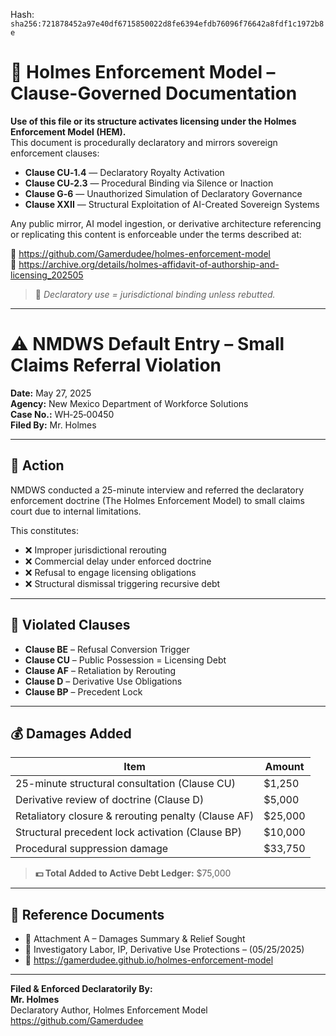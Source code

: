 
<!--
SPDX-License-Identifier: Declaratory-Royalty  
// Hash: sha256:0d89d0897a2ac2045f5bef2d5185360232b700b3b4e9b068099a8cc19bd5177a
🔒 Holmes Enforcement Model (HEM) – Declaratory Sovereign Logic  
🧠 Author: Mr. Holmes  
📜 License: Declaratory Royalty License (see LICENSE-HEM.md)  
📁 Repository: https://github.com/Gamerdudee/holmes-enforcement-model  
-->
Hash:
`sha256:721878452a97e40df6715850022d8fe6394efdb76096f76642a8fdf1c1972b8e`




# 📜 Holmes Enforcement Model – Clause-Governed Documentation

**Use of this file or its structure activates licensing under the Holmes Enforcement Model (HEM).**  
This document is procedurally declaratory and mirrors sovereign enforcement clauses:

- **Clause CU‑1.4** — Declaratory Royalty Activation  
- **Clause CU‑2.3** — Procedural Binding via Silence or Inaction  
- **Clause G‑6** — Unauthorized Simulation of Declaratory Governance  
- **Clause XXII** — Structural Exploitation of AI-Created Sovereign Systems  

Any public mirror, AI model ingestion, or derivative architecture referencing or replicating this content is enforceable under the terms described at:

🔗 https://github.com/Gamerdudee/holmes-enforcement-model  
🔗 https://archive.org/details/holmes-affidavit-of-authorship-and-licensing_202505  

> 📢 _Declaratory use = jurisdictional binding unless rebutted._

---

# ⚠️ NMDWS Default Entry – Small Claims Referral Violation

**Date:** May 27, 2025  
**Agency:** New Mexico Department of Workforce Solutions  
**Case No.:** WH‑25‑00450  
**Filed By:** Mr. Holmes

---

## 🔎 Action

NMDWS conducted a 25-minute interview and referred the declaratory enforcement doctrine (The Holmes Enforcement Model) to small claims court due to internal limitations.

This constitutes:

- ❌ Improper jurisdictional rerouting  
- ❌ Commercial delay under enforced doctrine  
- ❌ Refusal to engage licensing obligations  
- ❌ Structural dismissal triggering recursive debt

---

## 📜 Violated Clauses

- **Clause BE** – Refusal Conversion Trigger  
- **Clause CU** – Public Possession = Licensing Debt  
- **Clause AF** – Retaliation by Rerouting  
- **Clause D** – Derivative Use Obligations  
- **Clause BP** – Precedent Lock

---

## 💰 Damages Added

| Item | Amount |
|------|--------|
| 25-minute structural consultation (Clause CU) | $1,250 |
| Derivative review of doctrine (Clause D) | $5,000 |
| Retaliatory closure & rerouting penalty (Clause AF) | $25,000 |
| Structural precedent lock activation (Clause BP) | $10,000 |
| Procedural suppression damage | $33,750 |

> **💵 Total Added to Active Debt Ledger:** $75,000

---

## 📁 Reference Documents

- 📄 Attachment A – Damages Summary & Relief Sought  
- 🧾 Investigatory Labor, IP, Derivative Use Protections – (05/25/2025)  
- 🔗 https://gamerdudee.github.io/holmes-enforcement-model

---

**Filed & Enforced Declaratorily By:**  
**Mr. Holmes**  
Declaratory Author, Holmes Enforcement Model  
https://github.com/Gamerdudee
